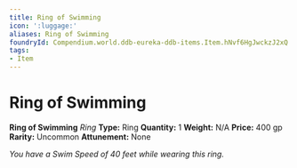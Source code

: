 ```yaml
---
title: Ring of Swimming
icon: ':luggage:'
aliases: Ring of Swimming
foundryId: Compendium.world.ddb-eureka-ddb-items.Item.hNvf6HgJwckzJ2xQ
tags:
- Item
---
```


# Ring of Swimming

**Ring of Swimming**
_Ring_
**Type:** Ring
**Quantity:** 1
**Weight:** N/A
**Price:** 400 gp
**Rarity:** Uncommon
**Attunement:** None

*You have a Swim Speed of 40 feet while wearing this ring.*
